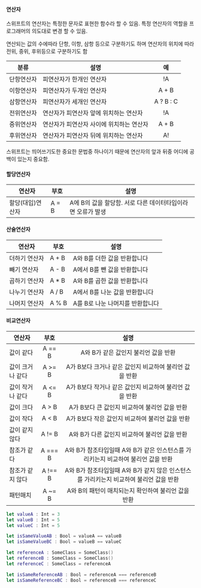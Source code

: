 #### 연산자
스위프트의 연산자는 특정한 문자로 표현한 함수라 할 수 있음. 특정 연산자의 역할을 프로그래머의 의도대로 변경 할 수 있음.

연산되는 값의 수에따라 단항, 이항, 삼항 등으로 구분하기도 하며 연산자의 위치에 따라 전위, 중위, 후위등으로 구분하기도 함

|분류|설명|예|
|---|---|:---:|
|단항연산자|피연산자가 한개인 연산자|!A|
|이항연산자|피연산자가 두개인 연산자|A + B|
|삼항연산자|피연산자가 세개인 연산자|A ? B : C|
|전위연산자|연산자가 피연산자 앞에 위치하는 연산자|!A|
|중위연산자|연산자가 피연산자 사이에 위치하는 연산자|A + B|
|후위연산자|연산자가 피연산자 뒤에 위치하는 연산자|A!|

스위프트는 띄어쓰기도한 중요한 문법중 하나이기 때문에 연산자의 앞과 뒤중 어디에 공백이 있는지 중요함.

#### 할당연산자
|연산자|부호|설명|
|---|---|---|
|할당(대입)연산자|A = B|A에 B의 값을 할당함. 서로 다른 데이터타입이라면 오류가 발생|

#### 산술연산자
|연산자|부호|설명|
|---|---|---|
|더하기 연산자|A + B|A와 B를 더한 값을 반환합니다|
|빼기 연산자|A - B|A에서 B를 뺀 값을 반환합니다|
|곱하기 연산자|A * B|A와 B를 곱한 값을 반환합니다|
|나누기 연산자|A / B|A에서 B를 나눈 값을 반환합니다|
|나머지 연산자|A % B|A를 B로 나눈 나머지를 반환합니다|

#### 비교연산자
|연산자|부호|설명|
|---|:---:|:---:|
|값이 같다|A == B|A와 B가 같은 값인지 불리언 값을 반환|
|값이 크거나 같다|A >= B|A가 B보다 크거나 같은 값인지 비교하여 불리언 값을 반환|
|값이 작거나 같다|A <= B|A가 B보다 작거나 같은 값인지 비교하여 불리언 값을 반환|
|값이 크다|A > B|A가 B보다 큰 값인지 비교하여 불리언 값을 반환|
|값이 작다|A < B|A가 B보다 작은 값인지 비교하여 불리언 값을 반환|
|값이 같지 않다|A != B|A와 B가 다른 값인지 비교하여 불리언 값을 반환|
|참조가 같다|A === B|A와 B가 참조타입일때 A와 B가 같은 인스턴스를 가리키는지 비교하여 불리언 값을 반환|
|참조가 같지 않다|A !== B|A와 B가 참조타입일때 A와 B가 같지 않은 인스턴스를 가리키는지 비교하여 불리언 값을 반환|
|패턴매치|A ~= B|A와 B의 패턴이 매치되는지 확인하여 불리언 값을 반환|

```swift
let valueA : Int = 3
let valueB : Int = 5
let valueC : Int = 5

let isSameValueAB : Bool = valueA == valueB
let isSameValueBC : Bool = valueB == valueC

let referenceA : SomeClass = SomeClass()
let referenceB : SomeClass = SomeClass()
let referenceC : SomeClass = referenceA

let isSameReferenceAB : Bool = referenceA === referenceB
let isSameReferenceBC : Bool = referenceB === referenceC
```

